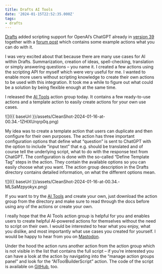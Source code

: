 ```yaml
---
title: Drafts AI Tools
date: '2024-01-15T22:52:35.000Z'
tags:
- drafts
---
```

[Drafts](https://getdrafts.com) added scripting support for OpenAI’s ChatGPT already in [version 39](https://docs.getdrafts.com/changelog/#390) together with a [forum post](https://forums.getdrafts.com/t/using-openai-chatgpt-with-drafts/14221) which contains some example actions what you can do with it.

I was very excited about that because there are many use cases for AI within Drafts. Summarization, creation of ideas, spell-checking, translation or simply answering questions – you name it. I created a few actions using the scripting API for myself which were very useful for me. I wanted to enable more users without scripting knowledge to create their own actions to be used with this integration. It took me a while to figure out what could be a solution by being flexible enough at the same time.

I released the [AI Tools](https://directory.getdrafts.com/g/2PG) action group today. It contains a few ready-to-use actions and a template action to easily create actions for your own use cases.

![]({{ baseUrl }}/assets/CleanShot-2024-01-16-at-00.34.-1ZHIXUrqrp0q.png)

My idea was to create a template action that users can duplicate and then configure for their own purposes. The action has three important configuration options that define what “question” is sent to ChatGPT with the option to include “input text” that e.g. should be translated and of course tell the underlying script, what to do with the response text from ChatGPT. The configuration is done with the so-called “Define Template Tag” steps in the action. They contain the available options so you can easily choose what you want. The action group description in the Drafts directory contains detailed information, on what the different options mean.

![]({{ baseUrl }}/assets/CleanShot-2024-01-16-at-00.34.-MLSaMzpyokyx.png)

If you want to try the [AI Tools](https://directory.getdrafts.com/g/2PG) and create your own, just download the action group from the directory and make sure to read through the docs before using any of the actions or create your own.

I really hope that the AI Tools action group is helpful for you and enables users to create helpful AI-powered actions for themselves without the need to script on their own. I would be interested to hear what you enjoy, what you dislike, and most importantly what use cases you created for yourself. I would be happy to hear from you on [Mastodon](https://social.lol/@flohgro/111761185368113113).

Under the hood the action runs another action from the action group which is not visible in the list that contains the full script – if you’re interested you can have a look at the action by navigating into the “manage action groups panel” and look for the “AIToolBuilderScript” action. The code of the script is available on [GitHub](https://github.com/FlohGro-dev/drafts-actions/blob/main/aiToolBuilder.js), too.